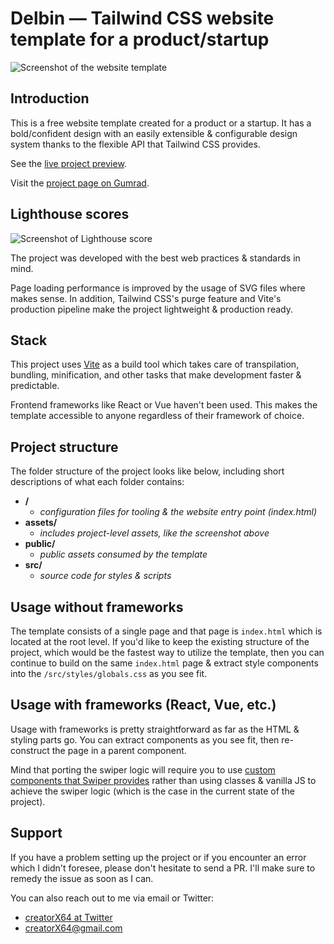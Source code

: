 # Delbin — Tailwind CSS website template for a product/startup

![Screenshot of the website template](/assets/screen.jpg)

## Introduction

This is a free website template created for a product or a startup. It has a bold/confident design with an easily extensible & configurable design system thanks to the flexible API that Tailwind CSS provides.

See the [live project preview](https://hungry-einstein-624473.netlify.app/).

Visit the [project page on Gumrad](https://creatorx64.gumroad.com/l/xeno-template).

## Lighthouse scores

![Screenshot of Lighthouse score](/assets/benchmark.jpg)

The project was developed with the best web practices & standards in mind.

Page loading performance is improved by the usage of SVG files where makes sense. In addition, Tailwind CSS's purge feature and Vite's production pipeline make the project lightweight & production ready.

## Stack

This project uses [Vite](https://vitejs.dev/) as a build tool which takes care of transpilation, bundling, minification, and other tasks that make development faster & predictable.

Frontend frameworks like React or Vue haven't been used. This makes the template accessible to anyone regardless of their framework of choice.

## Project structure

The folder structure of the project looks like below, including short descriptions of what each folder contains:

- **/**
  - _configuration files for tooling & the website entry point (index.html)_
- **assets/**
  - _includes project-level assets, like the screenshot above_
- **public/**
  - _public assets consumed by the template_
- **src/**
  - _source code for styles & scripts_

## Usage without frameworks

The template consists of a single page and that page is `index.html` which is located at the root level. If you'd like to keep the existing structure of the project, which would be the fastest way to utilize the template, then you can continue to build on the same `index.html` page & extract style components into the `/src/styles/globals.css` as you see fit.

## Usage with frameworks (React, Vue, etc.)

Usage with frameworks is pretty straightforward as far as the HTML & styling parts go. You can extract components as you see fit, then re-construct the page in a parent component.

Mind that porting the swiper logic will require you to use [custom components that Swiper provides](https://swiperjs.com/react) rather than using classes & vanilla JS to achieve the swiper logic (which is the case in the current state of the project).

## Support

If you have a problem setting up the project or if you encounter an error which I didn't foresee, please don't hesitate to send a PR. I'll make sure to remedy the issue as soon as I can.

You can also reach out to me via email or Twitter:

- [creatorX64 at Twitter](https://twitter.com/creatorX64)
- <creatorX64@gmail.com>
